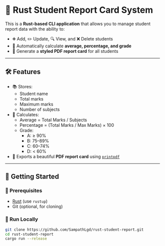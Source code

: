 # 📘 Rust Student Report Card System

This is a **Rust-based CLI application** that allows you to manage student report data with the ability to:

- ➕ Add, ✏️ Update, 🔍 View, and ❌ Delete students
- 🧠 Automatically calculate **average, percentage, and grade**
- 📝 Generate a **styled PDF report card** for all students

---

## 🛠 Features

- 📚 Stores:
  - Student name
  - Total marks
  - Maximum marks
  - Number of subjects
- 🧮 Calculates:
  - Average = Total Marks / Subjects
  - Percentage = (Total Marks / Max Marks) × 100
  - Grade:
    - A: ≥ 90%
    - B: 75–89%
    - C: 60–74%
    - D: < 60%
- 📄 Exports a beautiful **PDF report card** using [`printpdf`](https://crates.io/crates/printpdf)

---

## 🚀 Getting Started

### 🔧 Prerequisites

- [Rust](https://www.rust-lang.org/tools/install) (use `rustup`)
- Git (optional, for cloning)

### 🧪 Run Locally

```bash
git clone https://github.com/SampathLgd/rust-student-report.git
cd rust-student-report
cargo run --release
